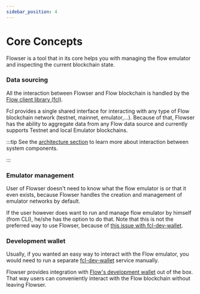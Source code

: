 ```yaml
---
sidebar_position: 4
---
```


# Core Concepts

Flowser is a tool that in its core helps you with managing the flow emulator and inspecting the current blockchain state.

### Data sourcing

All the interaction between Flowser and Flow blockchain is handled by the [Flow client library (fcl)](https://docs.onflow.org/fcl/).

Fcl provides a single shared interface for interacting with any type of Flow blockchain network (testnet, mainnet, emulator,...). Because of that, Flowser has the ability to aggregate data from any Flow data source and currently supports Testnet and local Emulator blockchains.

:::tip
See the [architecture section](/resources/architecture) to learn more about interaction between system components.

:::
### Emulator management

User of Flowser doesn't need to know what the flow emulator is or that it even exists, because Flowser handles the creation and management of emulator networks by default.

If the user however does want to run and manage flow emulator by himself (from CLI), he/she has the option to do that. Note that this is not the preferred way to use Flowser, because of [this issue with fcl-dev-wallet](/getting-started/caveats#fcl-dev-wallet-support).

### Development wallet

Usually, if you wanted an easy way to interact with the Flow emulator, you would need to run a separate [fcl-dev-wallet](https://github.com/onflow/fcl-dev-wallet#start-the-dev-wallet) service manually.

Flowser provides integration with [Flow's development wallet](https://github.com/onflow/fcl-dev-wallet) out of the box. That way users can conveniently interact with the Flow blockchain without leaving Flowser.
